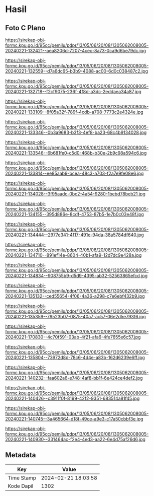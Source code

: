 # Hasil

## Foto C Plano

https://sirekap-obj-formc.kpu.go.id/95cc/pemilu/pdpr/13/05/06/20/08/1305062008005-20240221-132421--aea8206d-7207-4cec-8a73-0ca9d6be79dc.jpg

https://sirekap-obj-formc.kpu.go.id/95cc/pemilu/pdpr/13/05/06/20/08/1305062008005-20240221-132559--d7a6dc65-b3b9-4088-ac00-6d0c038487c2.jpg

https://sirekap-obj-formc.kpu.go.id/95cc/pemilu/pdpr/13/05/06/20/08/1305062008005-20240221-132718--f2cf9075-236f-4f8d-a3dc-2eddaea34a87.jpg

https://sirekap-obj-formc.kpu.go.id/95cc/pemilu/pdpr/13/05/06/20/08/1305062008005-20240221-133109--8f05a32f-789f-4cdb-a708-7773c2e4324e.jpg

https://sirekap-obj-formc.kpu.go.id/95cc/pemilu/pdpr/13/05/06/20/08/1305062008005-20240221-133346--0b3a9683-b3f3-4ef8-ba23-68c4b9134028.jpg

https://sirekap-obj-formc.kpu.go.id/95cc/pemilu/pdpr/13/05/06/20/08/1305062008005-20240221-133546--6b681fe0-c5d0-468b-b30e-2b9c98a594c6.jpg

https://sirekap-obj-formc.kpu.go.id/95cc/pemilu/pdpr/13/05/06/20/08/1305062008005-20240221-133814--ee85aab9-bcea-48c3-a703-f2a7e9fe08e6.jpg

https://sirekap-obj-formc.kpu.go.id/95cc/pemilu/pdpr/13/05/06/20/08/1305062008005-20240221-134028--3f95aadc-0bc2-4a54-9280-1bebd78beb21.jpg

https://sirekap-obj-formc.kpu.go.id/95cc/pemilu/pdpr/13/05/06/20/08/1305062008005-20240221-134155--395d886e-8cdf-4753-87b5-1e7b0c03e48f.jpg

https://sirekap-obj-formc.kpu.go.id/95cc/pemilu/pdpr/13/05/06/20/08/1305062008005-20240221-134444--2977e341-4f17-491e-94da-38a5784df640.jpg

https://sirekap-obj-formc.kpu.go.id/95cc/pemilu/pdpr/13/05/06/20/08/1305062008005-20240221-134710--891ef14e-8604-40b1-afa9-12d7dc9e428a.jpg

https://sirekap-obj-formc.kpu.go.id/95cc/pemilu/pdpr/13/05/06/20/08/1305062008005-20240221-134834--908755b9-d5d9-4395-ab32-52563865efcd.jpg

https://sirekap-obj-formc.kpu.go.id/95cc/pemilu/pdpr/13/05/06/20/08/1305062008005-20240221-135132--ced55654-4f06-4a36-a298-c7e6ebf432b9.jpg

https://sirekap-obj-formc.kpu.go.id/95cc/pemilu/pdpr/13/05/06/20/08/1305062008005-20240221-135359--79523b07-0875-40a7-ac57-06e2d5e793f6.jpg

https://sirekap-obj-formc.kpu.go.id/95cc/pemilu/pdpr/13/05/06/20/08/1305062008005-20240221-170830--4c70f591-03ab-4f21-afa6-4fe7655e6c57.jpg

https://sirekap-obj-formc.kpu.go.id/95cc/pemilu/pdpr/13/05/06/20/08/1305062008005-20240221-135804--73972d8d-78c6-4d4e-a83b-162d6239e6ff.jpg

https://sirekap-obj-formc.kpu.go.id/95cc/pemilu/pdpr/13/05/06/20/08/1305062008005-20240221-140232--faa602a6-e748-4af8-bb1f-6e424ce4def2.jpg

https://sirekap-obj-formc.kpu.go.id/95cc/pemilu/pdpr/13/05/06/20/08/1305062008005-20240221-140426--c3911f0f-8199-42f2-9351-683514a81f45.jpg

https://sirekap-obj-formc.kpu.go.id/95cc/pemilu/pdpr/13/05/06/20/08/1305062008005-20240221-140745--3a465664-d18f-49ce-a9e3-c17a50cbbf3e.jpg

https://sirekap-obj-formc.kpu.go.id/95cc/pemilu/pdpr/13/05/06/20/08/1305062008005-20240221-140930--331464ac-f2e4-4ed3-aa22-6e4d75af26d6.jpg


## Metadata

| Key        | Value               |
| ---------- | ------------------- |
| Time Stamp | 2024-02-21 18:03:58 |
| Kode Dapil | 1302                |



